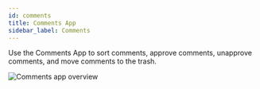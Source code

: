 ```yaml
---
id: comments
title: Comments App
sidebar_label: Comments
---
```


Use the Comments App to sort comments, approve comments, unapprove comments, and move comments to the trash.

![Comments app overview](/img/assistant/apps--apps-comments--1.jpg)
